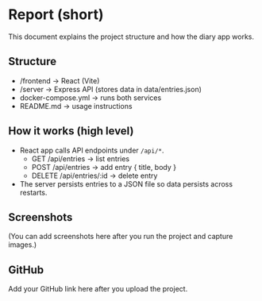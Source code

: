 # Report (short)
This document explains the project structure and how the diary app works.

## Structure
- /frontend  -> React (Vite)
- /server    -> Express API (stores data in data/entries.json)
- docker-compose.yml -> runs both services
- README.md -> usage instructions

## How it works (high level)
- React app calls API endpoints under `/api/*`.
  - GET /api/entries -> list entries
  - POST /api/entries -> add entry { title, body }
  - DELETE /api/entries/:id -> delete entry
- The server persists entries to a JSON file so data persists across restarts.

## Screenshots
(You can add screenshots here after you run the project and capture images.)

## GitHub
Add your GitHub link here after you upload the project.

